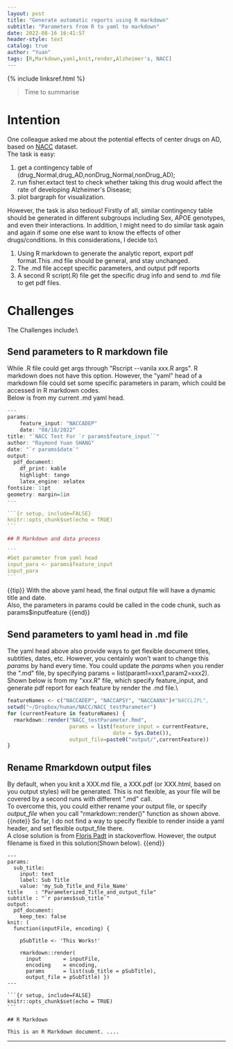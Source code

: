 ```yaml
---
layout: post
title: "Generate automatic reports using R markdown"
subtitle: "Parameters from R to yaml to markdown"
date: 2022-08-16 16:41:57
header-style: text
catalog: true
author: "Yuan"
tags: [R,Markdown,yaml,knit,render,Alzheimer's, NACC]
---
```

{% include linksref.html %}
> Time to summarise

# Intention
One colleague asked me about the potential effects of center drugs on AD, based on [NACC](https://naccdata.org/) dataset. \
The task is easy: 
1. get a contingency table of (drug_Normal,drug_AD,nonDrug_Normal,nonDrug_AD); 
2. run fisher.extact test to check whether taking this drug would affect the rate of developing Alzheimer's Disease; 
3. plot bargraph for visualization.

However, the task is also tedious! Firstly of all, similar contingency table should be generated in different subgroups including Sex, APOE genotypes, and even their interactions. In addition, I might need to do similar task again and again if some one else want to know the effects of other drugs/conditions. In this considerations, I decide to:\
1) Using R markdown to generate the analytic report, export pdf format.This .md file should be general, and stay unchanged.
2) The .md file accept specific parameters, and output pdf reports
3) A second R script(.R) file get the specific drug info and send to .md file to get pdf files.
   
# Challenges
The Challenges include:\
## Send parameters to R markdown file
While .R file could get args through "Rscript --vanila xxx.R args". R markdown does not have this option. However, the "yaml" head of a markdown file could set some specific parameters in param, which could be accessed in R markdown codes.\
Below is from my current .md yaml head.

````r
---
params: 
    feature_input: "NACCADEP"
    date: "08/18/2022"
title: "`NACC Test For `r params$feature_input``"
author: "Raymond Yuan SHANG"
date: "`r params$date`"
output: 
  pdf_document:
    df_print: kable
    highlight: tango
    latex_engine: xelatex
fontsize: 11pt
geometry: margin=1in
---

```{r setup, include=FALSE}
knitr::opts_chunk$set(echo = TRUE)
```

## R Markdown and data process

```
#Get parameter from yaml head
input_para <- params$feature_input
input_para
```

````

{{tip}}
With the above yaml head, the final output file will have a dynamic title and date. <br>
Also, the parameters in params could be called in the code chunk, such as params$inputfeature
{{end}}

## Send parameters to yaml head in .md file
The yaml head above also provide  ways to get flexible document titles, subtitles, dates, etc. However, you centainly won't want to change this <i>params</i> by hand every time. You could update the <i>params</i> when you render the ".md" file, by specifying params = list(param1=xxx1,param2=xxx2).\
Shown below is from my "xxx.R" file, which specify feature_input, and generate pdf report for each feature by render the .md file.\

```r
featureNames <- c("NACCADEP", "NACCAPSY", "NACCAANX")#"NACCLIPL",
setwd("~/Dropbox/human/NACC/NACC_testParameter")
for (currentFeature in featureNames) {
  rmarkdown::render("NACC_testParameter.Rmd", 
                    params = list(feature_input = currentFeature,
                                  date = Sys.Date()),
                    output_file=paste0("output/",currentFeature))
}
```


## Rename Rmarkdown output files
By default, when you knit a XXX.md file, a XXX.pdf (or XXX.html, based on you output styles) will be generated. This is not flexible, as your file will be covered by a second runs with different ".md" call.\
To overcome this, you could either rename your output file, or specify <i>output_file</i> when you call "rmarkdown::render()" function as shown above.\
{{note}}
So far, I do not find a way to specify flexible to render inside a yaml header, and set flexible output_file there. <br>
A close solution is from <a href="https://stackoverflow.com/questions/28500096/r-markdown-variable-output-name">Floris Padt</a> in stackoverflow. However, the output filename is fixed in this solution(Shown below).
{{end}}
````
---
params: 
  sub_title:
    input: text
    label: Sub Title
    value: 'my_Sub_Title_and_File_Name'
title    : "Parameterized_Title_and_output_file"
subtitle : "`r params$sub_title`"
output:
  pdf_document:
    keep_tex: false
knit: (
  function(inputFile, encoding) { 
  
    pSubTitle <- 'This Works!'
  
    rmarkdown::render( 
      input       = inputFile, 
      encoding    = encoding, 
      params      = list(sub_title = pSubTitle),      
      output_file = pSubTitle) })
---

```{r setup, include=FALSE}
knitr::opts_chunk$set(echo = TRUE)
```

## R Markdown

This is an R Markdown document. ....
````
---